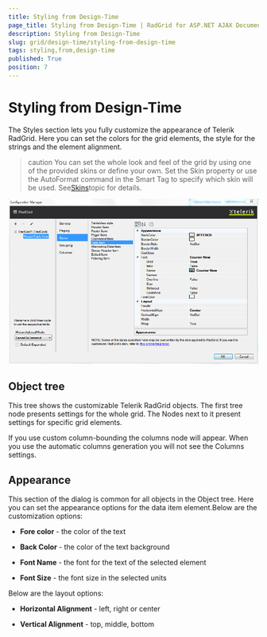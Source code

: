 ```yaml
---
title: Styling from Design-Time
page_title: Styling from Design-Time | RadGrid for ASP.NET AJAX Documentation
description: Styling from Design-Time
slug: grid/design-time/styling-from-design-time
tags: styling,from,design-time
published: True
position: 7
---
```


# Styling from Design-Time



The Styles section lets you fully customize the appearance of Telerik RadGrid. Here you can set the colors for the grid elements, the style for the strings and the element alignment.

>caution You can set the whole look and feel of the grid by using one of the provided skins or define your own. Set the Skin property or use the AutoFormat command in the Smart Tag to specify which skin will be used. See[Skins](http://www.telerik.com/help/aspnet-ajax/howskinswork.html)topic for details.
>


![Design-time Styles](images/grid_styling_from_design-time.png)

## Object tree

This tree shows the customizable Telerik RadGrid objects. The first tree node presents settings for the whole grid. The Nodes next to it present settings for specific grid elements.

If you use custom column-bounding the columns node will appear. When you use the automatic columns generation you will not see the Columns settings.

## Appearance

This section of the dialog is common for all objects in the Object tree. Here you can set the appearance options for the data item element.Below are the customization options:

* **Fore color** - the color of the text

* **Back Color** - the color of the text background

* **Font Name** - the font for the text of the selected element

* **Font Size** - the font size in the selected units



Below are the layout options:

* **Horizontal Alignment** - left, right or center

* **Vertical Alignment** - top, middle, bottom
